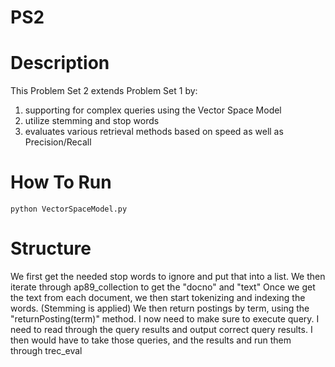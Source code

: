 # PS2

# Description
This Problem Set 2 extends Problem Set 1 by: 
1) supporting for complex queries using the Vector Space Model 
2) utilize stemming and stop words
3) evaluates various retrieval methods based on speed as well as Precision/Recall

# How To Run
  `python VectorSpaceModel.py`
  
# Structure
 We first get the needed stop words to ignore and put that into a list.
 We then iterate through ap89_collection to get the "docno" and "text"
 Once we get the text from each document, we then start tokenizing and indexing the words. (Stemming is applied)
 We then return postings by term, using the "returnPosting(term)" method.
 I now need to make sure to execute query. I need to read through the query results and output correct query results.
 I then would have to take those queries, and the results and run them through trec_eval
 
